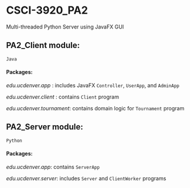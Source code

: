 # CSCI-3920_PA2
Multi-threaded Python Server using JavaFX GUI

## PA2_Client module:

`Java`

#### Packages:

*edu.ucdenver.app* : includes JavaFX `Controller`, `UserApp`, and `AdminApp`

*edu.ucdenver.client* : contains `Client` program

*edu.ucdenver.tournament*: contains domain logic for `Tournament` program



## PA2_Server module:

`Python`

#### Packages:

*edu.ucdenver.app*: contains `ServerApp` 

*edu.ucdenver.server*: includes `Server` and `ClientWorker` programs



